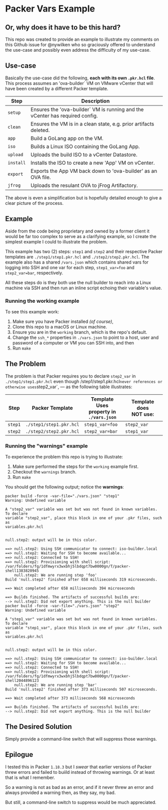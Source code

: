 # Packer Vars Example 

## Or, why does it have to be this hard?

This repo was created to provide an example to illustrate my comments on this Github issue for @nywilken who so graciously offered to understand the use-case and possibly even address the difficulty of my use-case.

## Use-case
Basically the use-case did the following, **each with its own `.pkr.hcl` file**. This process assumes an 'ova-builder` VM on VMware vCenter that will have been created by a different Packer template.

| Step      | Description                                                                  |
|-----------|------------------------------------------------------------------------------|
| `setup`   | Ensures the 'ova-builder` VM is running and the vCenter has required config. |
| `clean`   | Ensures the VM is in a clean state, e.g. prior artifacts deleted.            |
| `app`     | Build a GoLang app on the VM.                                                |
| `iso`     | Builds a Linux ISO containing the GoLang App.                                |
| `upload`  | Uploads the build ISO to a vCenter Datastore.                                |
| `install` | Installs the ISO to create a new 'App' VM on vCenter.                        |
| `export`  | Exports the App VM back down to 'ova-builder' as an OVA file.                |
| `jfrog`   | Uploads the resulant OVA to jFrog Artifactory.                               |


The above is even a simplification but is hopefully detailed enough to give a clear picture of the process.

## Example
Aside from the code being proprietary and owned by a former client it would be far too complex to serve as a clarifying example, so I create the simplest example I could to illustrate the problem.

This example has two (2) steps: `step1` and `step2` and their respective Packer templates are `./step1/step1.pkr.hcl` and `./step2/step2.pkr.hcl`.  The example also has a shared `/vars.json` which contains shared vars for logging into SSH and one var for each step, `step1_var=foo` and `step2_var=bar`, respectively. 

All these steps do is they both use the null builder to reach into a Linux machine via SSH and then run an inline script echoing their variable's value.

### Running the working example
To see this example work:

1. Make sure you have Packer installed _(of course)_,
2. Clone this repo to a macOS or Linux machine.
3. Ensure you are in the `working` branch, which is the repo's default.
4. Change the `ssh_*` properties in `./vars.json` to point to a host, user and password of a computer or VM you can SSH into, and then  
4. Run `make`


## The Problem
The problem is that Packer requires you to declare `step2_var` in `./step1/step1.pkr.hcl` even though /step1/step1.pkr.hcl` never references or otherwise uses `step2_var`, — as the following table illustrates:

| Step    | Packer Template         | Template Uses<br>property in<br>`./vars.json` | Template does<br>NOT use: |           
|---------|-------------------------|-----------------------------------------------|---------------------------|
| `step1` | `./step1/step1.pkr.hcl` | `step1_var=foo`                               | `step2_var`               |
| `step2` | `./step2/step2.pkr.hcl` | `step2_var=bar`                               | `step1_var`               |


### Running the "warnings" example

To experience the problem this repo is trying to illustrate:

1. Make sure performed the steps for the `working` example first.
2. Checkout the `warnings` branch.
2. Run `make`


You should get the following output; notice the **warnings**:

```
packer build -force -var-file="./vars.json" "step1"
Warning: Undefined variable

A "step2_var" variable was set but was not found in known variables. To declare
variable "step2_var", place this block in one of your .pkr files, such as
variables.pkr.hcl


null.step2: output will be in this color.

==> null.step2: Using SSH communicator to connect: iso-builder.local
==> null.step2: Waiting for SSH to become available...
==> null.step2: Connected to SSH!
==> null.step2: Provisioning with shell script: /var/folders/fg/1dfmwyrx3wxbhj5lbdqpt7bw0000gn/T/packer-shell1383820945
    null.step2: We are running step 'foo'
Build 'null.step2' finished after 658 milliseconds 319 microseconds.

==> Wait completed after 658 milliseconds 394 microseconds

==> Builds finished. The artifacts of successful builds are:
--> null.step2: Did not export anything. This is the null builder
packer build -force -var-file="./vars.json" "step2"
Warning: Undefined variable

A "step1_var" variable was set but was not found in known variables. To declare
variable "step1_var", place this block in one of your .pkr files, such as
variables.pkr.hcl


null.step2: output will be in this color.

==> null.step2: Using SSH communicator to connect: iso-builder.local
==> null.step2: Waiting for SSH to become available...
==> null.step2: Connected to SSH!
==> null.step2: Provisioning with shell script: /var/folders/fg/1dfmwyrx3wxbhj5lbdqpt7bw0000gn/T/packer-shell2044896123
    null.step2: We are running step 'bar'
Build 'null.step2' finished after 373 milliseconds 507 microseconds.

==> Wait completed after 373 milliseconds 568 microseconds

==> Builds finished. The artifacts of successful builds are:
--> null.step2: Did not export anything. This is the null builder

```

## The Desired Solution

Simply provide a command-line switch that will suppress those warnings.

## Epilogue

I tested this in Packer `1.18.3` but I _swear_ that earlier versions of Packer threw errors and failed to buiild instead of throwing warnings. Or at least that is what I remember. 

So a warning is not as bad as an error, and if it never threw an error and always provided a warning then, as they say, my bad. 

But still, a command-line switch to suppress would be much appreciated.